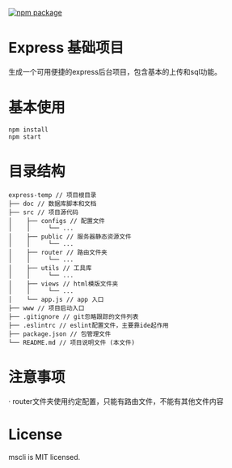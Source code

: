 [![npm package](https://img.shields.io/npm/v/mscli-exppress-temp.svg)](https://www.npmjs.com/package/mscli-exppress-temp)

# Express 基础项目
生成一个可用便捷的express后台项目，包含基本的上传和sql功能。

# 基本使用

```shell
npm install
npm start
```

# 目录结构

    express-temp // 项目根目录
    ├── doc // 数据库脚本和文档
    ├── src // 项目源代码
    │    ├── configs // 配置文件
    │    │     └── ...
    │    ├── public // 服务器静态资源文件
    │    │     └── ...
    │    ├── router // 路由文件夹
    │    │     └── ...
    │    ├── utils // 工具库
    │    │     └── ...
    │    ├── views // html模版文件夹
    │    │     └── ...
    │    └── app.js // app 入口
    ├── www // 项目启动入口
    ├── .gitignore // git忽略跟踪的文件列表
    ├── .eslintrc // eslint配置文件，主要靠ide起作用
    ├── package.json // 包管理文件
    └── README.md // 项目说明文件 (本文件)

# 注意事项

· router文件夹使用约定配置，只能有路由文件，不能有其他文件内容

# License
mscli is MIT licensed.
